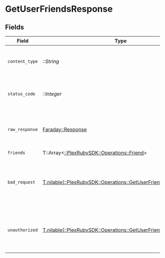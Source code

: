 # GetUserFriendsResponse


## Fields

| Field                                                                                                                     | Type                                                                                                                      | Required                                                                                                                  | Description                                                                                                               |
| ------------------------------------------------------------------------------------------------------------------------- | ------------------------------------------------------------------------------------------------------------------------- | ------------------------------------------------------------------------------------------------------------------------- | ------------------------------------------------------------------------------------------------------------------------- |
| `content_type`                                                                                                            | *::String*                                                                                                                | :heavy_check_mark:                                                                                                        | HTTP response content type for this operation                                                                             |
| `status_code`                                                                                                             | *::Integer*                                                                                                               | :heavy_check_mark:                                                                                                        | HTTP response status code for this operation                                                                              |
| `raw_response`                                                                                                            | [Faraday::Response](https://www.rubydoc.info/gems/faraday/Faraday/Response)                                               | :heavy_check_mark:                                                                                                        | Raw HTTP response; suitable for custom response parsing                                                                   |
| `friends`                                                                                                                 | T::Array<[::PlexRubySDK::Operations::Friend](../../models/operations/friend.md)>                                          | :heavy_minus_sign:                                                                                                        | Friends Data                                                                                                              |
| `bad_request`                                                                                                             | [T.nilable(::PlexRubySDK::Operations::GetUserFriendsBadRequest)](../../models/operations/getuserfriendsbadrequest.md)     | :heavy_minus_sign:                                                                                                        | Bad Request - A parameter was not specified, or was specified incorrectly.                                                |
| `unauthorized`                                                                                                            | [T.nilable(::PlexRubySDK::Operations::GetUserFriendsUnauthorized)](../../models/operations/getuserfriendsunauthorized.md) | :heavy_minus_sign:                                                                                                        | Unauthorized - Returned if the X-Plex-Token is missing from the header or query.                                          |